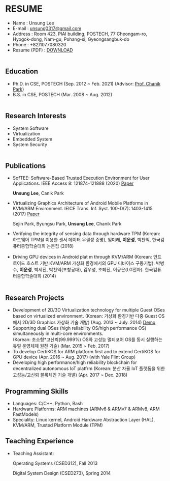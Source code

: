 # **RESUME**  
* Name	    :	Unsung Lee  
* E-mail	  :	unsung0317@gmail.com  
* Address  :	Room 423, PIAI building, POSTECH, 77 Cheongam-ro, Hyogok-dong, Nam-gu, Pohang-si, Gyeongsangbuk-do  
* Phone	   :	+82)1077080320  
* Resume (PDF) : [DOWNLOAD]()
<br/><br/>

##  Education
* Ph.D. in CSE, POSTECH (Sep. 2012 ~ Feb. 2021)
(Advisor: [Prof. Chanik Park](https://sslab.postech.ac.kr/chanik-park.html)) 
* B.S. in CSE, POSTECH (Mar. 2008 ~ Aug. 2012)
<br/><br/>

##  Research Interests
* System Software
* Virtualization
* Embedded System
* System Security
<br/><br/>

##  Publications
* SofTEE: Software-Based Trusted Execution Environment for User Applications. IEEE Access 8: 121874-121888 (2020) [Paper](https://ieeexplore.ieee.org/document/9131703)

  **Unsung Lee**, Canik Park
* Virtualizing Graphics Architecture of Android Mobile Platforms in KVM/ARM Environment. IEICE Trans. Inf. Syst. 100-D(7): 1403-1415 (2017) [Paper](https://www.jstage.jst.go.jp/article/transinf/E100.D/7/E100.D_2016EDP7435/_article/-char/en)

  Sejin Park, Byungsu Park, **Unsung Lee**, Chanik Park
* Verifying the integrity of sensing data through hardware TPM (Korean: 하드웨어 TPM을 이용한 센서 데이터 무결성 증명), 임미래, **이운성**, 박찬익, 한국컴퓨터종합학술대회 논문집 (2018)
* Driving GPU devices in Android plat
m through KVM/ARM (Korean: 안드로이드 호스트 기반 KVM/ARM 가상화 환경에서의 GPU 디바이스 구동기법). 박병수, **이운성**, 박세진, 박찬익(포항공대), 김우성, 조혜진, 이규은(LG전자). 한국컴퓨터종합학술대회 (2014)
<br/><br/>

##  Research Projects
* Development of 2D/3D Virtualization technology for multiple Guest OSes based on virtualized environment. 
(Korean: 가상화 환경기반 다중 Guest OS에서 2D/3D Graphics 가상화 기술 개발)
(Aug. 2013 ~ July. 2014) [Demo](https://www.youtube.com/watch?v=az8tjlY_ik4)
* Supporting dual OSes (high reliability OS/high performance OS) simultaneously in multi-core environments.  
(Korean: 초소형*고신뢰(99.999%) OS와 고성능 멀티코어 OS를 동시 실행하는 듀얼 운영체제 원천 기술) (Mar. 2015 ~ Feb. 2017)
* To develop CertiKOS for ARM platform first and to extend CertiKOS for GPU device (Apr. 2016 ~ Aug. 2017) (with Yale Flint Group)
* Developing high performance/high reliability blockchain for decentralized autonomous IoT platfrm
(Korean: 분산 자율 IoT 플랫폼을 위한 고성능/고신뢰 블록체인 기술 개발) (Apr. 2017 ~ Dec. 2018)

##  Programming Skills
* Languages: C/C++, Python, Bash
* Hardware Platforms: ARM machines (ARMv6 & ARMv7 & ARMv8, ARM FastModels)
* Speciality: Linux kernel, Android Hardware Abstraction Layer (HAL), KVM/ARM, Trusted Platform Module (TPM)

## Teaching Experience 
* Teaching Assistant: 

    Operating Systems (CSED312), Fall 2013

    Digital System Design (CSED273), Spring 2014



